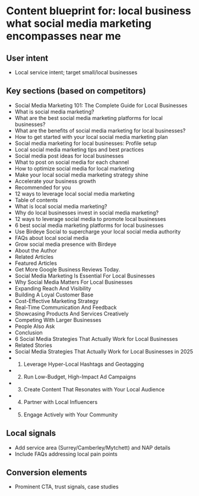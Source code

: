 # Content blueprint for: local business what social media marketing encompasses near me

## User intent
- Local service intent; target small/local businesses

## Key sections (based on competitors)
- Social Media Marketing 101: The Complete Guide for Local Businesses
- What is social media marketing?
- What are the best social media marketing platforms for local businesses?
- What are the benefits of social media marketing for local businesses?
- How to get started with your local social media marketing plan
- Social media marketing for local businesses: Profile setup
- Local social media marketing tips and best practices
- Social media post ideas for local businesses
- What to post on social media for each channel
- How to optimize social media for local marketing
- Make your local social media marketing strategy shine
- Accelerate your business growth
- Recommended for you
- 12 ways to leverage local social media marketing
- Table of contents
- What is local social media marketing?
- Why do local businesses invest in social media marketing?
- 12 ways to leverage social media to promote local businesses
- 6 best social media marketing platforms for local businesses
- Use Birdeye Social to supercharge your local social media authority
- FAQs about local social media
- Grow social media presence with Birdeye
- About the Author
- Related Articles
- Featured Articles
- Get More Google Business Reviews Today.
- Social Media Marketing Is Essential For Local Businesses
- Why Social Media Matters For Local Businesses
- Expanding Reach And Visibility
- Building A Loyal Customer Base
- Cost-Effective Marketing Strategy
- Real-Time Communication And Feedback
- Showcasing Products And Services Creatively
- Competing With Larger Businesses
- People Also Ask
- Conclusion
- 6 Social Media Strategies That Actually Work for Local Businesses
- Related Stories
- Social Media Strategies That Actually Work for Local Businesses in 2025
- 1. Leverage Hyper-Local Hashtags and Geotagging
- 2. Run Low-Budget, High-Impact Ad Campaigns
- 3. Create Content That Resonates with Your Local Audience
- 4. Partner with Local Influencers
- 5. Engage Actively with Your Community

## Local signals
- Add service area (Surrey/Camberley/Mytchett) and NAP details
- Include FAQs addressing local pain points

## Conversion elements
- Prominent CTA, trust signals, case studies